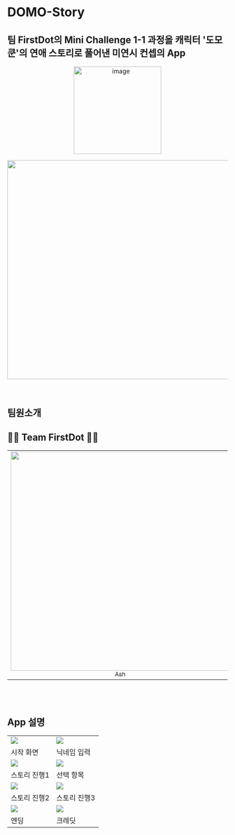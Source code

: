 # DOMO-Story

## 팀 FirstDot의 Mini Challenge 1-1 과정을 캐릭터 '도모쿤'의 연애 스토리로 풀어낸 미연시 컨셉의 App
<!-- <span style="font-size: 150%; font-weight: bold;">
팀 FirstDot의 Mini Challenge 1-1 과정을 캐릭터 '도모쿤'의 연애 스토리로 풀어낸 미연시 컨셉의 App
<span style="color: red">.</span>
의 Mini Challenge 1-1 과정을 캐릭터 '도모쿤'의 연애 스토리로 풀어낸 미연시 컨셉의 App
</span> -->
<p align="center">
 <img width="200" alt="image" src="https://user-images.githubusercontent.com/75407186/230522429-7522d7d4-2d81-4ebd-bec9-f237997b7968.png">
  </p>
<p align="center">
  <image src="https://user-images.githubusercontent.com/89764127/230517365-ef75a0be-4e87-4cf5-a424-9cf1877567ab.gif" width=700 height=500>
</p>

<br/>

## 팀원소개
     
## 👨‍💻 Team FirstDot 👩‍💻
 
<table>
  <tr>
    <td align="center">
      <a href="https://github.com/chaen805">
        <image src="https://user-images.githubusercontent.com/89764127/230263632-5fb7aa9f-a10b-47c5-b0b2-112ba6041804.png" width=500>
        <br />
        <sub>Ash</sub>
      </a>
    </td>
    <td align="center">
      <a href="https://github.com/psangwon62">
        <image src="https://user-images.githubusercontent.com/89764127/230263242-ea44f2b5-a1f8-47b1-b1ae-f8e4ca64424b.png" width=500>
        <br />
        <sub>Dion</sub>
      </a>
    </td>
    <td align="center">
      <a href="https://github.com/dev-minseo">
        <image src="https://user-images.githubusercontent.com/89764127/230263283-339df81f-5003-4e98-87f5-d1185bc66fbb.png" width=500>
        <br />
        <sub>Flynn</sub>
      </a>
    </td>
    <td align="center">
      <a href="https://github.com/grace0617">
        <image src="https://user-images.githubusercontent.com/89764127/230263288-bbf738f7-314f-4526-8e4b-c32c272ab99f.png" width=500>
        <br />
        <sub>Grace</sub>
      </a>
    </td>
    <td align="center">
      <a href="https://github.com/oceanooooo">
        <image src="https://user-images.githubusercontent.com/89764127/230263290-e8502b15-2ba1-403f-9ac9-8eb0754789bb.png" width=500>
        <br />
        <sub>Ocean</sub>
      </a>
    </td>
    <td align="center">
      <a href="https://github.com/kybeen">
        <image src="https://user-images.githubusercontent.com/89764127/230263291-e309f493-6970-4ba0-a12d-8a9735768fbf.png" width=500>
        <br />
        <sub>Rei</sub>
      </a>
    </td>
  </tr>
</table>
<br>




<br/>

## App 설명
<span style="align: center">

</span>

|  |  |
| --- | --- |
| <image src="https://user-images.githubusercontent.com/89764127/230517365-ef75a0be-4e87-4cf5-a424-9cf1877567ab.gif"> | <image src="https://user-images.githubusercontent.com/89764127/230520154-f786eef3-4038-4151-8760-b848eb91dc49.gif"> |
| 시작 화면 | 닉네임 입력 |
| <image src="https://user-images.githubusercontent.com/89764127/230520526-4cf4b71b-e322-43b2-8d5c-a73fe129581d.gif"> | <image src="https://user-images.githubusercontent.com/89764127/230520699-b87348b4-f291-4fbf-8531-f2b2b48696bf.gif"> |
| 스토리 진행1 | 선택 항목 |
| <image src="https://user-images.githubusercontent.com/89764127/230519788-027b11b7-e592-45cd-bccc-8018348a3ada.png"> | <image src="https://user-images.githubusercontent.com/89764127/230519937-ce857b7b-e73c-45c1-b985-762fdf345c4d.png"> |
| 스토리 진행2 | 스토리 진행3 |
| <image src="https://user-images.githubusercontent.com/89764127/230519944-17d791dc-9991-498c-a1f6-35754a644045.png"> | <image src="https://user-images.githubusercontent.com/89764127/230519955-2d20ab0d-4e96-4dbc-9e97-83f64cedf2a0.png"> |
| 엔딩 | 크레딧 |

<p align="center">
  
  
  
  
  
</p>

